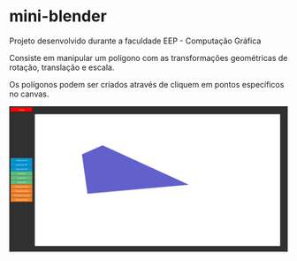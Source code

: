 # mini-blender
Projeto desenvolvido durante a faculdade EEP - Computação Gráfica

Consiste em manipular um polígono com as transformações geométricas de rotação, translação e escala.

Os polígonos podem ser criados através de cliquem em pontos específicos no canvas.

![image](https://raw.githubusercontent.com/LeonardoPizzoquero/mini-blender/main/app.png)
